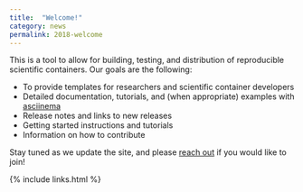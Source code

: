 ```yaml
---
title:  "Welcome!"
category: news
permalink: 2018-welcome
---
```


This is a tool to allow for building, testing, and distribution of reproducible scientific containers. Our goals are the following:

- To provide templates for researchers and scientific container developers
- Detailed documentation, tutorials, and (when appropriate) examples with <a href="https://asciinema.org" target="_blank">asciinema</a>
- Release notes and links to new releases
- Getting started instructions and tutorials
- Information on how to contribute

Stay tuned as we update the site, and please <a href="{{ site.github.url }}/issues" target="_blank">reach out</a> if you would like to join!

{% include links.html %}

